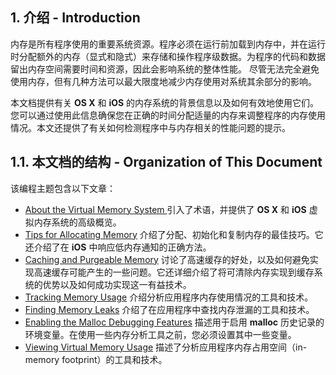 ## 1. 介绍 - Introduction
内存是所有程序使用的重要系统资源。程序必须在运行前加载到内存中，并在运行时分配额外的内存（显式和隐式）来存储和操作程序级数据。为程序的代码和数据留出内存空间需要时间和资源，因此会影响系统的整体性能。 尽管无法完全避免使用内存，但有几种方法可以最大限度地减少内存使用对系统其余部分的影响。

本文档提供有关 **OS X** 和 **iOS** 的内存系统的背景信息以及如何有效地使用它们。您可以通过使用此信息确保您在正确的时间分配适量的内存来调整程序的内存使用情况。本文还提供了有关如何检测程序中与内存相关的性能问题的提示。


## 1.1. 本文档的结构 - Organization of This Document
该编程主题包含以下文章：

* [About the Virtual Memory System ](https://developer.apple.com/library/content/documentation/Performance/Conceptual/ManagingMemory/Articles/AboutMemory.html#//apple_ref/doc/uid/20001880-BCICIHAB) 引入了术语，并提供了 **OS X** 和 **iOS** 虚拟内存系统的高级概览。
* [Tips for Allocating Memory](https://developer.apple.com/library/content/documentation/Performance/Conceptual/ManagingMemory/Articles/MemoryAlloc.html#//apple_ref/doc/uid/20001881-CJBCFDGA) 介绍了分配、初始化和复制内存的最佳技巧。它还介绍了在 **iOS** 中响应低内存通知的正确方法。
* [Caching and Purgeable Memory](https://developer.apple.com/library/content/documentation/Performance/Conceptual/ManagingMemory/Articles/CachingandPurgeableMemory.html#//apple_ref/doc/uid/TP40013104-SW1) 讨论了高速缓存的好处，以及如何避免实现高速缓存可能产生的一些问题。它还详细介绍了将可清除内存实现到缓存系统的优势以及如何成功实现这一有益技术。
* [Tracking Memory Usage](https://developer.apple.com/library/content/documentation/Performance/Conceptual/ManagingMemory/Articles/FindingPatterns.html#//apple_ref/doc/uid/20001882-CJBJFIDD) 介绍分析应用程序内存使用情况的工具和技术。
* [Finding Memory Leaks](https://developer.apple.com/library/content/documentation/Performance/Conceptual/ManagingMemory/Articles/FindingLeaks.html#//apple_ref/doc/uid/20001883-CJBJFIDD) 介绍了在应用程序中查找内存泄漏的工具和技术。
* [Enabling the Malloc Debugging Features](https://developer.apple.com/library/content/documentation/Performance/Conceptual/ManagingMemory/Articles/MallocDebug.html#//apple_ref/doc/uid/20001884-CJBJFIDD) 描述用于启用 **malloc** 历史记录的环境变量。在使用一些内存分析工具之前，您必须设置其中一些变量。
* [Viewing Virtual Memory Usage](https://developer.apple.com/library/content/documentation/Performance/Conceptual/ManagingMemory/Articles/VMPages.html#//apple_ref/doc/uid/20001985-CJBJFIDD) 描述了分析应用程序内存占用空间（in-memory footprint）的工具和技术。
